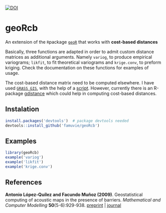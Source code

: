 [![DOI](https://zenodo.org/badge/4357/famuvie/geoRcb.svg)](https://zenodo.org/badge/latestdoi/4357/famuvie/geoRcb)

geoRcb
======

An extension of the `R`package [`geoR`](http://www.leg.ufpr.br/geoR/) that works with **cost-based distances**

Basically, three functions are adapted in order to admit custom distance matrices as additional arguments. 
Namely `variog`, to produce empirical variograms; `likfit`, to fit theoretical variograms and `krige.conv`, to preform kriging.
Check the documentation on these functions for examples of usage.

The cost-based distance matrix need to be computed elsewhere.
I have used [`GRASS GIS`](https://en.wikipedia.org/wiki/GRASS_GIS), with the help of a [script](https://github.com/famuvie/v.costdist.mat).
However, currently there is an R-package [gdistance](http://cran.r-project.org/web/packages/gdistance/index.html) which could help in computing cost-based distances.

## Instalation
  ```R
  install.packages('devtools')  # package devtools needed
  devtools::install_github('famuvie/geoRcb')
  ```

## Examples
   ```R
   library(geoRcb)
   example('variog')
   example('likfit')
   example('krige.conv')
   ```

## References 

**Antonio López-Quílez and Facundo Muñoz (2009)**. Geostatistical computing of acoustic maps in the presence of barriers.
*Mathematical and Computer Modelling* **50**(5-6):929-938.
[preprint](http://www.uv.es/famarmu/doc/preprint-mcm2009.pdf) | [journal](http://dx.doi.org/10.1016/j.mcm.2009.05.021)
